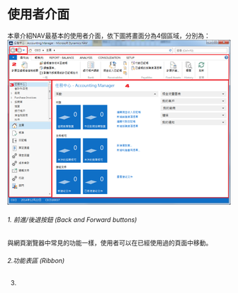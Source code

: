 # 使用者介面
本章介紹NAV最基本的使用者介面，依下圖將畫面分為4個區域，分別為：
![使用者介面](01_01_001.png)

###### 1. 前進/後退按鈕 (Back and Forward buttons)
與網頁瀏覽器中常見的功能一樣，使用者可以在已經使用過的頁面中移動。

###### 2.功能表區 (Ribbon)


3. 